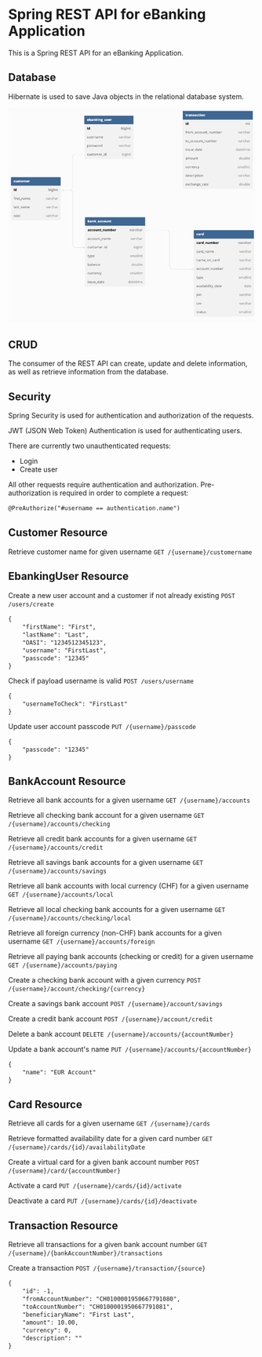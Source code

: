 # Spring REST API for eBanking Application
This is a Spring REST API for an eBanking Application.

## Database
Hibernate is used to save Java objects in the relational database system.

![alt text](https://github.com/andreeadracovita/ebanking-rest-api/blob/main/src/main/resources/static/dbdiagram.png?raw=true)

## CRUD
The consumer of the REST API can create, update and delete information, as well as retrieve information from the database.

## Security
Spring Security is used for authentication and authorization of the requests.

JWT (JSON Web Token) Authentication is used for authenticating users.

There are currently two unauthenticated requests:
- Login
- Create user

All other requests require authentication and authorization.
Pre-authorization is required in order to complete a request:
```txt
@PreAuthorize("#username == authentication.name")
```

## Customer Resource
Retrieve customer name for given username
`GET /{username}/customername`

## EbankingUser Resource
Create a new user account and a customer if not already existing
`POST /users/create`
```
{
    "firstName": "First",
    "lastName": "Last",
    "OASI": "1234512345123",
    "username": "FirstLast",
    "passcode": "12345"
}
```

Check if payload username is valid
`POST /users/username`
```
{
    "usernameToCheck": "FirstLast"
}
```

Update user account passcode
`PUT /{username}/passcode`
```
{
    "passcode": "12345"
}
```

## BankAccount Resource
Retrieve all bank accounts for a given username
`GET /{username}/accounts`

Retrieve all checking bank account for a given username
`GET /{username}/accounts/checking`

Retrieve all credit bank accounts for a given username
`GET /{username}/accounts/credit`

Retrieve all savings bank accounts for a given username
`GET /{username}/accounts/savings`

Retrieve all bank accounts with local currency (CHF) for a given username
`GET /{username}/accounts/local`

Retrieve all local checking bank accounts for a given username
`GET /{username}/accounts/checking/local`

Retrieve all foreign currency (non-CHF) bank accounts for a given username
`GET /{username}/accounts/foreign`

Retrieve all paying bank accounts (checking or credit) for a given username
`GET /{username}/accounts/paying`

Create a checking bank account with a given currency
`POST /{username}/account/checking/{currency}`

Create a savings bank account
`POST /{username}/account/savings`

Create a credit bank account
`POST /{username}/account/credit`

Delete a bank account
`DELETE /{username}/accounts/{accountNumber}`

Update a bank account's name
`PUT /{username}/accounts/{accountNumber}`
```
{
    "name": "EUR Account"
}
```

## Card Resource
Retrieve all cards for a given username
`GET /{username}/cards`

Retrieve formatted availability date for a given card number
`GET /{username}/cards/{id}/availabilityDate`

Create a virtual card for a given bank account number
`POST /{username}/card/{accountNumber}`

Activate a card
`PUT /{username}/cards/{id}/activate`

Deactivate a card
`PUT /{username}/cards/{id}/deactivate`

## Transaction Resource
Retrieve all transactions for a given bank account number
`GET /{username}/{bankAccountNumber}/transactions`

Create a transaction
`POST /{username}/transaction/{source}`
```
{
    "id": -1,
    "fromAccountNumber": "CH0100001950667791080",
    "toAccountNumber": "CH0100001950667791081",
    "beneficiaryName": "First Last",
    "amount": 10.00,
    "currency": 0,
    "description": ""
}
```